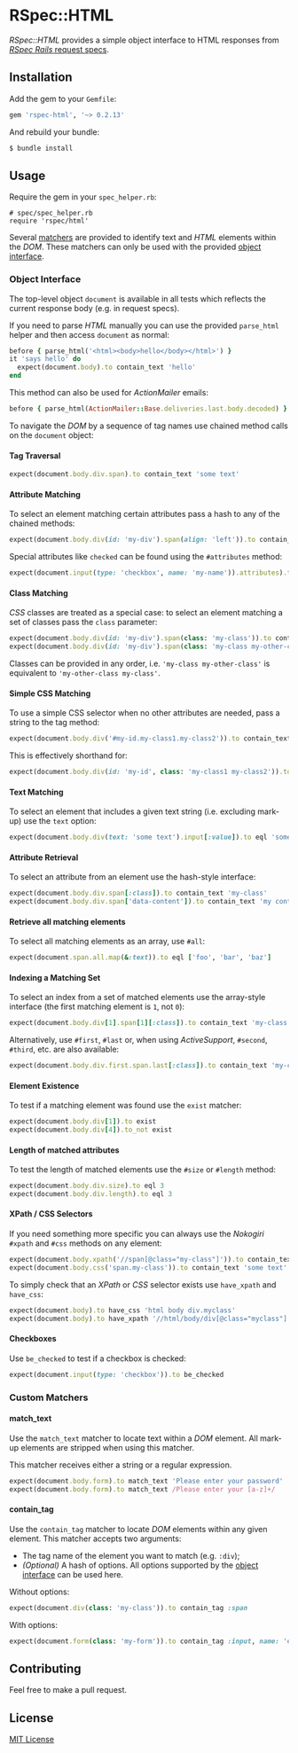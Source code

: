 # RSpec::HTML

_RSpec::HTML_ provides a simple object interface to HTML responses from [_RSpec Rails_ request specs](https://relishapp.com/rspec/rspec-rails/docs/request-specs/request-spec).

## Installation

Add the gem to your `Gemfile`:

```ruby
gem 'rspec-html', '~> 0.2.13'
```

And rebuild your bundle:

```bash
$ bundle install
```

## Usage

Require the gem in your `spec_helper.rb`:

```
# spec/spec_helper.rb
require 'rspec/html'
```

Several [matchers](#matchers) are provided to identify text and _HTML_ elements within the _DOM_. These matchers can only be used with the provided [object interface](#object-interface).

### Object Interface
<a name="object-interface"></a>

The top-level object `document` is available in all tests which reflects the current response body (e.g. in request specs).

If you need to parse _HTML_ manually you can use the provided `parse_html` helper and then access `document` as normal:

```ruby
before { parse_html('<html><body>hello</body></html>') }
it 'says hello' do
  expect(document.body).to contain_text 'hello'
end
```

This method can also be used for _ActionMailer_ emails:
```ruby
before { parse_html(ActionMailer::Base.deliveries.last.body.decoded) }
```

To navigate the _DOM_ by a sequence of tag names use chained method calls on the `document` object:

#### Tag Traversal
```ruby
expect(document.body.div.span).to contain_text 'some text'
```

#### Attribute Matching
To select an element matching certain attributes pass a hash to any of the chained methods:
```ruby
expect(document.body.div(id: 'my-div').span(align: 'left')).to contain_text 'some text'
```

Special attributes like `checked` can be found using the `#attributes` method:
```ruby
expect(document.input(type: 'checkbox', name: 'my-name')).attributes).to include 'checked'
```

#### Class Matching
_CSS_ classes are treated as a special case: to select an element matching a set of classes pass the `class` parameter:
```ruby
expect(document.body.div(id: 'my-div').span(class: 'my-class')).to contain_text 'some text'
expect(document.body.div(id: 'my-div').span(class: 'my-class my-other-class')).to contain_text 'some text'
```

Classes can be provided in any order, i.e. `'my-class my-other-class'` is equivalent to `'my-other-class my-class'`.

#### Simple CSS Matching
To use a simple CSS selector when no other attributes are needed, pass a string to the tag method:
```ruby
expect(document.body.div('#my-id.my-class1.my-class2')).to contain_text 'some text'
```

This is effectively shorthand for:
```ruby
expect(document.body.div(id: 'my-id', class: 'my-class1 my-class2')).to contain_text 'some text'
```

#### Text Matching
To select an element that includes a given text string (i.e. excluding mark-up) use the `text` option:
```ruby
expect(document.body.div(text: 'some text').input[:value]).to eql 'some-value'
```

#### Attribute Retrieval
To select an attribute from an element use the hash-style interface:
```ruby
expect(document.body.div.span[:class]).to contain_text 'my-class'
expect(document.body.div.span['data-content']).to contain_text 'my content'
```

#### Retrieve all matching elements
To select all matching elements as an array, use `#all`:
```ruby
expect(document.span.all.map(&:text)).to eql ['foo', 'bar', 'baz']
```

#### Indexing a Matching Set
To select an index from a set of matched elements use the array-style interface (the first matching element is `1`, not `0`):
```ruby
expect(document.body.div[1].span[1][:class]).to contain_text 'my-class'
```

Alternatively, use `#first`, `#last` or, when using _ActiveSupport_, `#second`, `#third`, etc. are also available:

```ruby
expect(document.body.div.first.span.last[:class]).to contain_text 'my-class'
```


#### Element Existence
To test if a matching element was found use the `exist` matcher:
```ruby
expect(document.body.div[1]).to exist
expect(document.body.div[4]).to_not exist
```

#### Length of matched attributes
To test the length of matched elements use the `#size` or `#length` method:
```ruby
expect(document.body.div.size).to eql 3
expect(document.body.div.length).to eql 3
```

#### XPath / CSS Selectors
If you need something more specific you can always use the _Nokogiri_ `#xpath` and `#css` methods on any element:
```ruby
expect(document.body.xpath('//span[@class="my-class"]')).to contain_text 'some text'
expect(document.body.css('span.my-class')).to contain_text 'some text'
```

To simply check that an _XPath_ or _CSS_ selector exists use `have_xpath` and `have_css`:
```ruby
expect(document.body).to have_css 'html body div.myclass'
expect(document.body).to have_xpath '//html/body/div[@class="myclass"]'
```

#### Checkboxes

Use `be_checked` to test if a checkbox is checked:
```ruby
expect(document.input(type: 'checkbox')).to be_checked
```

### Custom Matchers
<a name="matchers"></a>

#### match_text

Use the `match_text` matcher to locate text within a _DOM_ element. All mark-up elements are stripped when using this matcher.

This matcher receives either a string or a regular expression.

```ruby
expect(document.body.form).to match_text 'Please enter your password'
expect(document.body.form).to match_text /Please enter your [a-z]+/
```

#### contain_tag

Use the `contain_tag` matcher to locate _DOM_ elements within any given element. This matcher accepts two arguments:

* The tag name of the element you want to match (e.g. `:div`);
* _(Optional)_ A hash of options. All options supported by the [object interface](#object-interface) can be used here.

Without options:
```ruby
expect(document.div(class: 'my-class')).to contain_tag :span
```

With options:
```ruby
expect(document.form(class: 'my-form')).to contain_tag :input, name: 'email', class: 'email-input'
```

## Contributing

Feel free to make a pull request.

## License

[MIT License](LICENSE)
